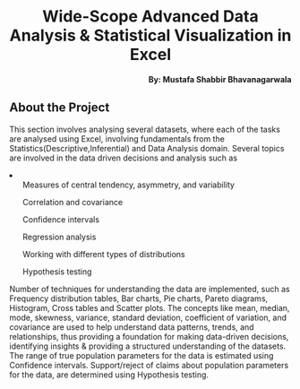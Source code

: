 <h1 align="center">Wide-Scope Advanced Data Analysis & Statistical Visualization in Excel</h1>

<p align="right"><b>By: Mustafa Shabbir Bhavanagarwala</b></p>

## About the Project
<p>This section involves analysing several datasets, where each of the tasks are analysed using Excel, involving fundamentals from the Statistics(Descriptive,Inferential) and Data Analysis domain. Several topics are involved in the data driven decisions and analysis such as
<li>
<ul>Measures of central tendency, asymmetry, and variability</ul>
<ul>Correlation and covariance</ul>
<ul>Confidence intervals</ul>
<ul>Regression analysis</ul>

<ul>Working with different types of distributions</ul>
<ul>Hypothesis testing</ul>
</li>

</p>
<p>Number of techniques for understanding the data are implemented, such as Frequency distribution tables, Bar charts, Pie charts, Pareto diagrams, Histogram, Cross tables and Scatter plots. The concepts like mean, median, mode, skewness, variance, standard deviation, coefficient of variation, and covariance are used to help understand data patterns, trends, and relationships, thus providing a foundation for making data-driven decisions, identifying insights & providing a structured understanding of the datasets. The range of true population parameters for the data is estimated using Confidence intervals. Support/reject of claims about population parameters for the data, are determined using Hypothesis testing. </p>
